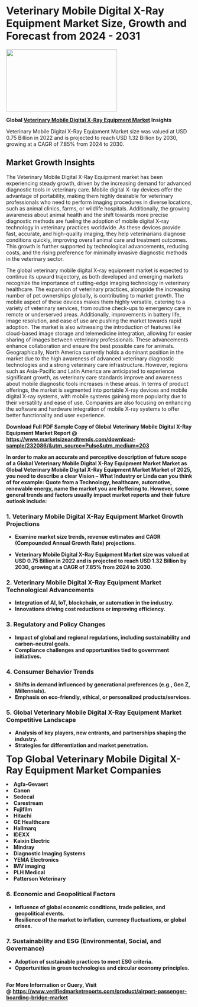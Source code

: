 <H1>Veterinary Mobile Digital X-Ray Equipment Market Size, Growth and Forecast from 2024 - 2031</H1><img class="aligncenter size-medium wp-image-584254" src="https://thirdeyenews.in/wp-content/uploads/2024/09/Global-Market-Research-300x168.jpeg" alt="" width="300" height="168" /><p><strong>Global&nbsp;<a href="https://www.marketsizeandtrends.com/download-sample/232086/&amp;utm_source=Pulse&amp;utm_medium=203">Veterinary Mobile Digital X-Ray Equipment Market</a> Insights</strong></p><p>Veterinary Mobile Digital X-Ray Equipment Market size was valued at USD 0.75 Billion in 2022 and is projected to reach USD 1.32 Billion by 2030, growing at a CAGR of 7.85% from 2024 to 2030.</p><p><h2>Market Growth Insights</h2> <p>The Veterinary Mobile Digital X-Ray Equipment market has been experiencing steady growth, driven by the increasing demand for advanced diagnostic tools in veterinary care. Mobile digital X-ray devices offer the advantage of portability, making them highly desirable for veterinary professionals who need to perform imaging procedures in diverse locations, such as animal clinics, farms, or wildlife hospitals. Additionally, the growing awareness about animal health and the shift towards more precise diagnostic methods are fueling the adoption of mobile digital X-ray technology in veterinary practices worldwide. As these devices provide fast, accurate, and high-quality imaging, they help veterinarians diagnose conditions quickly, improving overall animal care and treatment outcomes. This growth is further supported by technological advancements, reducing costs, and the rising preference for minimally invasive diagnostic methods in the veterinary sector.</p> <p><strong></strong></p> <p>The global veterinary mobile digital X-ray equipment market is expected to continue its upward trajectory, as both developed and emerging markets recognize the importance of cutting-edge imaging technology in veterinary healthcare. The expansion of veterinary practices, alongside the increasing number of pet ownerships globally, is contributing to market growth. The mobile aspect of these devices makes them highly versatile, catering to a variety of veterinary services, from routine check-ups to emergency care in remote or underserved areas. Additionally, improvements in battery life, image resolution, and ease of use are pushing the market towards rapid adoption. The market is also witnessing the introduction of features like cloud-based image storage and telemedicine integration, allowing for easier sharing of images between veterinary professionals. These advancements enhance collaboration and ensure the best possible care for animals. Geographically, North America currently holds a dominant position in the market due to the high awareness of advanced veterinary diagnostic technologies and a strong veterinary care infrastructure. However, regions such as Asia-Pacific and Latin America are anticipated to experience significant growth, as veterinary care standards improve and awareness about mobile diagnostic tools increases in these areas. In terms of product offerings, the market is segmented into portable X-ray devices and mobile digital X-ray systems, with mobile systems gaining more popularity due to their versatility and ease of use. Companies are also focusing on enhancing the software and hardware integration of mobile X-ray systems to offer better functionality and user experience.</p> <p><strong></p><p><span class=""><strong>Download Full PDF Sample Copy of Global Veterinary Mobile Digital X-Ray Equipment Market Report</strong> @ <a href="https://www.marketsizeandtrends.com/download-sample/232086/&amp;utm_source=Pulse&amp;utm_medium=203" target="_blank">https://www.marketsizeandtrends.com/download-sample/232086/&amp;utm_source=Pulse&amp;utm_medium=203</a></span></p><p>In order to make an accurate and perceptive description of future scope of a Global&nbsp;Veterinary Mobile Digital X-Ray Equipment Market Market as Global&nbsp;Veterinary Mobile Digital X-Ray Equipment Market Market of 2025, you need to describe a clear Vision &ndash; What Industry or Linda can you think of for example: Quote from a Technology, healthcare, automotive, renewable energy, name the market you are Reffering to. However, some general trends and factors usually impact market reports and their future outlook include:</p><h3>1.&nbsp;<strong>Veterinary Mobile Digital X-Ray Equipment Market Growth Projections</strong></h3><ul><li>Examine market size trends, revenue estimates and CAGR (Compounded Annual Growth Rate) projections.</li><li><p>Veterinary Mobile Digital X-Ray Equipment Market size was valued at USD 0.75 Billion in 2022 and is projected to reach USD 1.32 Billion by 2030, growing at a CAGR of 7.85% from 2024 to 2030.</p></li></ul><h3>2.&nbsp;<strong>Veterinary Mobile Digital X-Ray Equipment Market Technological Advancements</strong></h3><ul><li>Integration of AI, IoT, blockchain, or automation in the industry.</li><li>Innovations driving cost reductions or improving efficiency.</li></ul><h3>3.&nbsp;<strong>Regulatory and Policy Changes</strong></h3><ul><li>Impact of global and regional regulations, including sustainability and carbon-neutral goals.</li><li>Compliance challenges and opportunities tied to government initiatives.</li></ul><h3>4.&nbsp;<strong>Consumer Behavior Trends</strong></h3><ul><li>Shifts in demand influenced by generational preferences (e.g., Gen Z, Millennials).</li><li>Emphasis on eco-friendly, ethical, or personalized products/services.</li></ul><h3>5.&nbsp;<strong>Global Veterinary Mobile Digital X-Ray Equipment Market Competitive Landscape</strong></h3><ul><li>Analysis of key players, new entrants, and partnerships shaping the industry.</li><li>Strategies for differentiation and market penetration.</li></ul><p data-pm-slice="1 1 []"><span style="color: inherit; font-family: inherit; font-size: 25px;">Top Global Veterinary Mobile Digital X-Ray Equipment Market Companies</span></p><div class="" data-test-id=""><p><li>Agfa-Gevaert</li><li> Canon</li><li> Sedecal</li><li> Carestream</li><li> Fujifilm</li><li> Hitachi</li><li> GE Healthcare</li><li> Hallmarq</li><li> IDEXX</li><li> Kaixin Electric</li><li> Mindray</li><li> Diagnostic Imaging Systems</li><li> YEMA Electronics</li><li> IMV imaging</li><li> PLH Medical</li><li> Patterson Veterinary</li></p></div><h3>6.&nbsp;<strong>Economic and Geopolitical Factors</strong></h3><ul><li>Influence of global economic conditions, trade policies, and geopolitical events.</li><li>Resilience of the market to inflation, currency fluctuations, or global crises.</li></ul><h3>7.&nbsp;<strong>Sustainability and ESG (Environmental, Social, and Governance)</strong></h3><ul><li>Adoption of sustainable practices to meet ESG criteria.</li><li>Opportunities in green technologies and circular economy principles.</li></ul><h2><strong style="font-size: 14px;">For More Information or Query, Visit @&nbsp;</strong><a style="background-color: #ffffff; font-size: 14px;" href="https://www.marketsizeandtrends.com/report/veterinary-mobile-digital-x-ray-equipment-market/" target="_blank">https://www.verifiedmarketreports.com/product/airport-passenger-boarding-bridge-market</a></h2>
